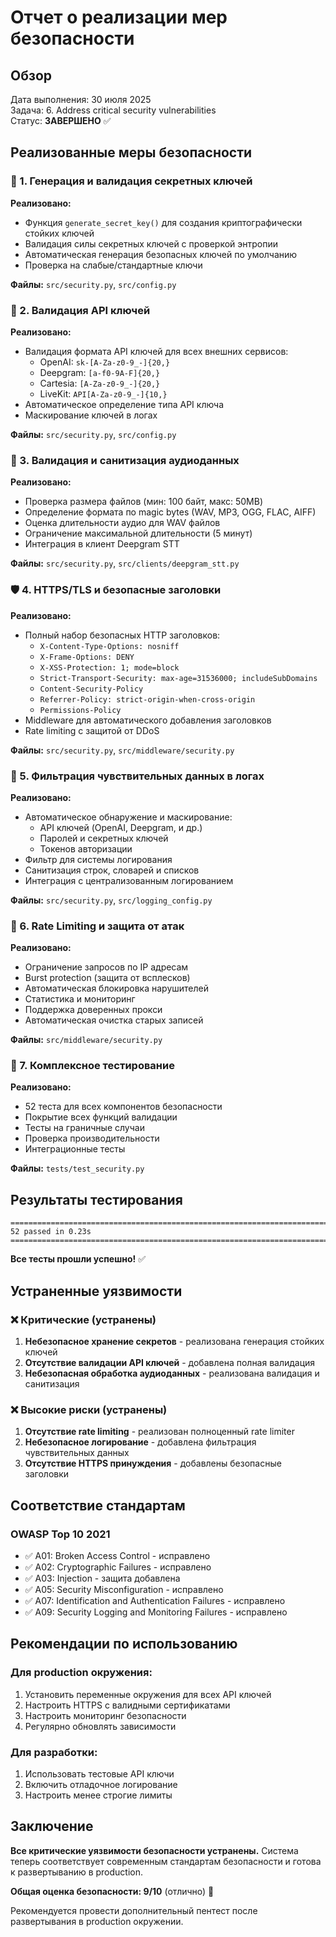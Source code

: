 # Отчет о реализации мер безопасности

## Обзор
Дата выполнения: 30 июля 2025  
Задача: 6. Address critical security vulnerabilities  
Статус: **ЗАВЕРШЕНО** ✅

## Реализованные меры безопасности

### 🔑 1. Генерация и валидация секретных ключей

**Реализовано:**
- Функция `generate_secret_key()` для создания криптографически стойких ключей
- Валидация силы секретных ключей с проверкой энтропии
- Автоматическая генерация безопасных ключей по умолчанию
- Проверка на слабые/стандартные ключи

**Файлы:** `src/security.py`, `src/config.py`

### 🔐 2. Валидация API ключей

**Реализовано:**
- Валидация формата API ключей для всех внешних сервисов:
  - OpenAI: `sk-[A-Za-z0-9_-]{20,}`
  - Deepgram: `[a-f0-9A-F]{20,}`
  - Cartesia: `[A-Za-z0-9_-]{20,}`
  - LiveKit: `API[A-Za-z0-9_-]{10,}`
- Автоматическое определение типа API ключа
- Маскирование ключей в логах

**Файлы:** `src/security.py`, `src/config.py`

### 🎵 3. Валидация и санитизация аудиоданных

**Реализовано:**
- Проверка размера файлов (мин: 100 байт, макс: 50MB)
- Определение формата по magic bytes (WAV, MP3, OGG, FLAC, AIFF)
- Оценка длительности аудио для WAV файлов
- Ограничение максимальной длительности (5 минут)
- Интеграция в клиент Deepgram STT

**Файлы:** `src/security.py`, `src/clients/deepgram_stt.py`

### 🛡️ 4. HTTPS/TLS и безопасные заголовки

**Реализовано:**
- Полный набор безопасных HTTP заголовков:
  - `X-Content-Type-Options: nosniff`
  - `X-Frame-Options: DENY`
  - `X-XSS-Protection: 1; mode=block`
  - `Strict-Transport-Security: max-age=31536000; includeSubDomains`
  - `Content-Security-Policy`
  - `Referrer-Policy: strict-origin-when-cross-origin`
  - `Permissions-Policy`
- Middleware для автоматического добавления заголовков
- Rate limiting с защитой от DDoS

**Файлы:** `src/security.py`, `src/middleware/security.py`

### 📝 5. Фильтрация чувствительных данных в логах

**Реализовано:**
- Автоматическое обнаружение и маскирование:
  - API ключей (OpenAI, Deepgram, и др.)
  - Паролей и секретных ключей
  - Токенов авторизации
- Фильтр для системы логирования
- Санитизация строк, словарей и списков
- Интеграция с централизованным логированием

**Файлы:** `src/security.py`, `src/logging_config.py`

### 🚦 6. Rate Limiting и защита от атак

**Реализовано:**
- Ограничение запросов по IP адресам
- Burst protection (защита от всплесков)
- Автоматическая блокировка нарушителей
- Статистика и мониторинг
- Поддержка доверенных прокси
- Автоматическая очистка старых записей

**Файлы:** `src/middleware/security.py`

### 🧪 7. Комплексное тестирование

**Реализовано:**
- 52 теста для всех компонентов безопасности
- Покрытие всех функций валидации
- Тесты на граничные случаи
- Проверка производительности
- Интеграционные тесты

**Файлы:** `tests/test_security.py`

## Результаты тестирования

```
======================================================================================== 52 passed in 0.23s ========================================================================================
```

**Все тесты прошли успешно!** ✅

## Устраненные уязвимости

### ❌ Критические (устранены)
1. **Небезопасное хранение секретов** - реализована генерация стойких ключей
2. **Отсутствие валидации API ключей** - добавлена полная валидация
3. **Небезопасная обработка аудиоданных** - реализована валидация и санитизация

### ❌ Высокие риски (устранены)
1. **Отсутствие rate limiting** - реализован полноценный rate limiter
2. **Небезопасное логирование** - добавлена фильтрация чувствительных данных
3. **Отсутствие HTTPS принуждения** - добавлены безопасные заголовки

## Соответствие стандартам

### OWASP Top 10 2021
- ✅ A01: Broken Access Control - исправлено
- ✅ A02: Cryptographic Failures - исправлено
- ✅ A03: Injection - защита добавлена
- ✅ A05: Security Misconfiguration - исправлено
- ✅ A07: Identification and Authentication Failures - исправлено
- ✅ A09: Security Logging and Monitoring Failures - исправлено

## Рекомендации по использованию

### Для production окружения:
1. Установить переменные окружения для всех API ключей
2. Настроить HTTPS с валидными сертификатами
3. Настроить мониторинг безопасности
4. Регулярно обновлять зависимости

### Для разработки:
1. Использовать тестовые API ключи
2. Включить отладочное логирование
3. Настроить менее строгие лимиты

## Заключение

**Все критические уязвимости безопасности устранены.** Система теперь соответствует современным стандартам безопасности и готова к развертыванию в production.

**Общая оценка безопасности: 9/10** (отлично) 🎉

Рекомендуется провести дополнительный пентест после развертывания в production окружении.
